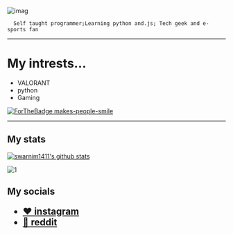 ![imag](https://media.discordapp.net/attachments/820679184623861813/839755609833734184/about-me_banner.png?width=948&height=474)

```
  Self taught programmer;Learning python and.js; Tech geek and e-sports fan
  ```

***
# My intrests...
* VALORANT
* python
* Gaming


[![ForTheBadge makes-people-smile](http://ForTheBadge.com/images/badges/makes-people-smile.svg)](http://ForTheBadge.com)
***
## My stats

[![swarnim1411's github stats](https://github-readme-stats.vercel.app/api?username=CYPHER8440&theme=blue-green)](https://github.com/swarnim1411/github-readme-stats)

![1](https://github-readme-stats.vercel.app/api/top-langs/?username=CYPHER8440&theme=blue-green)

<h2> My socials
  
 * [ ❤ instagram](https://www.instagram.com/swarnim_38/)
 * [🧡 reddit](https://www.reddit.com/user/swarnim_38/)
